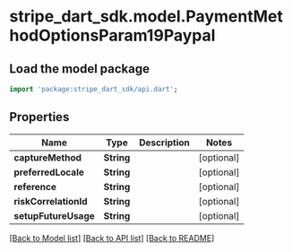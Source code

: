 # stripe_dart_sdk.model.PaymentMethodOptionsParam19Paypal

## Load the model package
```dart
import 'package:stripe_dart_sdk/api.dart';
```

## Properties
Name | Type | Description | Notes
------------ | ------------- | ------------- | -------------
**captureMethod** | **String** |  | [optional] 
**preferredLocale** | **String** |  | [optional] 
**reference** | **String** |  | [optional] 
**riskCorrelationId** | **String** |  | [optional] 
**setupFutureUsage** | **String** |  | [optional] 

[[Back to Model list]](../README.md#documentation-for-models) [[Back to API list]](../README.md#documentation-for-api-endpoints) [[Back to README]](../README.md)


